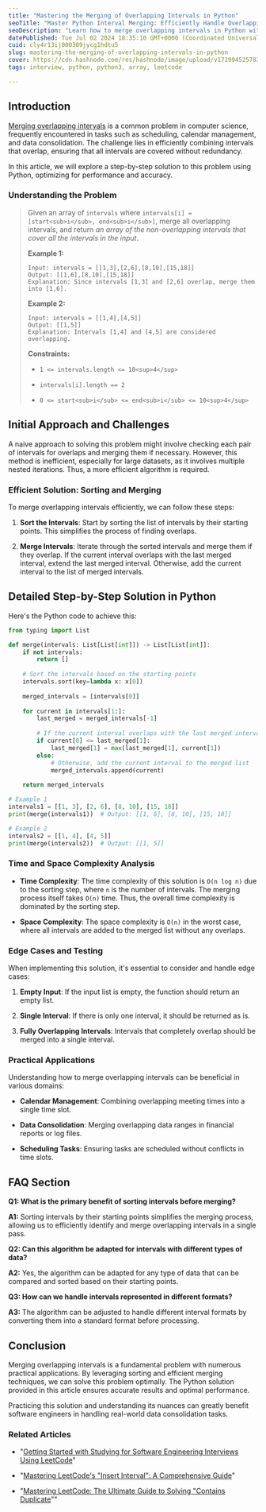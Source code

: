 ```yaml
---
title: "Mastering the Merging of Overlapping Intervals in Python"
seoTitle: "Master Python Interval Merging: Efficiently Handle Overlapping Interva"
seoDescription: "Learn how to merge overlapping intervals in Python with this step-by-step guide. Optimize your code for better performance and ensure accurate results."
datePublished: Tue Jul 02 2024 18:35:10 GMT+0000 (Coordinated Universal Time)
cuid: cly4r13ij000309jycg1hdtu5
slug: mastering-the-merging-of-overlapping-intervals-in-python
cover: https://cdn.hashnode.com/res/hashnode/image/upload/v1719945257830/cff59b6a-a369-42c0-ae3c-b671c319d024.webp
tags: interview, python, python3, array, leetcode

---
```


## Introduction

[Merging overlapping intervals](https://leetcode.com/problems/merge-intervals/description/) is a common problem in computer science, frequently encountered in tasks such as scheduling, calendar management, and data consolidation. The challenge lies in efficiently combining intervals that overlap, ensuring that all intervals are covered without redundancy.

In this article, we will explore a step-by-step solution to this problem using Python, optimizing for performance and accuracy.

### Understanding the Problem

> Given an array of `intervals` where `intervals[i] = [start<sub>i</sub>, end<sub>i</sub>]`, merge all overlapping intervals, and return *an array of the non-overlapping intervals that cover all the intervals in the input*.
> 
> **Example 1:**
> 
> ```plaintext
> Input: intervals = [[1,3],[2,6],[8,10],[15,18]]
> Output: [[1,6],[8,10],[15,18]]
> Explanation: Since intervals [1,3] and [2,6] overlap, merge them into [1,6].
> ```
> 
> **Example 2:**
> 
> ```plaintext
> Input: intervals = [[1,4],[4,5]]
> Output: [[1,5]]
> Explanation: Intervals [1,4] and [4,5] are considered overlapping.
> ```
> 
> **Constraints:**
> 
> * `1 <= intervals.length <= 10<sup>4</sup>`
>     
> * `intervals[i].length == 2`
>     
> * `0 <= start<sub>i</sub> <= end<sub>i</sub> <= 10<sup>4</sup>`
>     

## Initial Approach and Challenges

A naive approach to solving this problem might involve checking each pair of intervals for overlaps and merging them if necessary. However, this method is inefficient, especially for large datasets, as it involves multiple nested iterations. Thus, a more efficient algorithm is required.

### Efficient Solution: Sorting and Merging

To merge overlapping intervals efficiently, we can follow these steps:

1. **Sort the Intervals**: Start by sorting the list of intervals by their starting points. This simplifies the process of finding overlaps.
    
2. **Merge Intervals**: Iterate through the sorted intervals and merge them if they overlap. If the current interval overlaps with the last merged interval, extend the last merged interval. Otherwise, add the current interval to the list of merged intervals.
    

## Detailed Step-by-Step Solution in Python

Here's the Python code to achieve this:

```python
from typing import List

def merge(intervals: List[List[int]]) -> List[List[int]]:
    if not intervals:
        return []
    
    # Sort the intervals based on the starting points
    intervals.sort(key=lambda x: x[0])
    
    merged_intervals = [intervals[0]]
    
    for current in intervals[1:]:
        last_merged = merged_intervals[-1]
        
        # If the current interval overlaps with the last merged interval, merge them
        if current[0] <= last_merged[1]:
            last_merged[1] = max(last_merged[1], current[1])
        else:
            # Otherwise, add the current interval to the merged list
            merged_intervals.append(current)
    
    return merged_intervals

# Example 1
intervals1 = [[1, 3], [2, 6], [8, 10], [15, 18]]
print(merge(intervals1))  # Output: [[1, 6], [8, 10], [15, 18]]

# Example 2
intervals2 = [[1, 4], [4, 5]]
print(merge(intervals2))  # Output: [[1, 5]]
```

### Time and Space Complexity Analysis

* **Time Complexity**: The time complexity of this solution is `O(n log n)` due to the sorting step, where `n` is the number of intervals. The merging process itself takes `O(n)` time. Thus, the overall time complexity is dominated by the sorting step.
    
* **Space Complexity**: The space complexity is `O(n)` in the worst case, where all intervals are added to the merged list without any overlaps.
    

### Edge Cases and Testing

When implementing this solution, it's essential to consider and handle edge cases:

1. **Empty Input**: If the input list is empty, the function should return an empty list.
    
2. **Single Interval**: If there is only one interval, it should be returned as is.
    
3. **Fully Overlapping Intervals**: Intervals that completely overlap should be merged into a single interval.
    

### Practical Applications

Understanding how to merge overlapping intervals can be beneficial in various domains:

* **Calendar Management**: Combining overlapping meeting times into a single time slot.
    
* **Data Consolidation**: Merging overlapping data ranges in financial reports or log files.
    
* **Scheduling Tasks**: Ensuring tasks are scheduled without conflicts in time slots.
    

## FAQ Section

**Q1: What is the primary benefit of sorting intervals before merging?**

**A1:** Sorting intervals by their starting points simplifies the merging process, allowing us to efficiently identify and merge overlapping intervals in a single pass.

**Q2: Can this algorithm be adapted for intervals with different types of data?**

**A2:** Yes, the algorithm can be adapted for any type of data that can be compared and sorted based on their starting points.

**Q3: How can we handle intervals represented in different formats?**

**A3:** The algorithm can be adjusted to handle different interval formats by converting them into a standard format before processing.

## **Conclusion**

Merging overlapping intervals is a fundamental problem with numerous practical applications. By leveraging sorting and efficient merging techniques, we can solve this problem optimally. The Python solution provided in this article ensures accurate results and optimal performance.

Practicing this solution and understanding its nuances can greatly benefit software engineers in handling real-world data consolidation tasks.

### Related Articles

* "[Getting Started with Studying for Software Engineering Interviews Using LeetCode](https://blog.seancoughlin.me/getting-started-with-studying-for-software-engineering-interviews-using-leetcode)"
    
* "[Mastering LeetCode's "Insert Interval": A Comprehensive Guide](https://blog.seancoughlin.me/mastering-leetcodes-insert-interval-a-comprehensive-guide?source=more_series_bottom_blogs)"
    
* "[Mastering LeetCode: The Ultimate Guide to Solving "Contains Duplicate](https://blog.seancoughlin.me/mastering-leetcode-the-ultimate-guide-to-solving-contains-duplicate)""